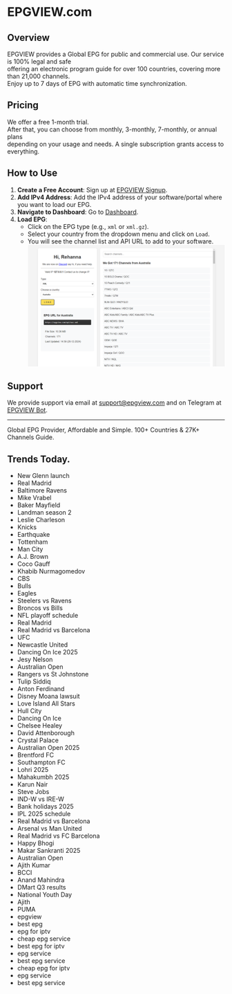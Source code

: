 # EPGVIEW.com



## Overview
EPGVIEW provides a Global EPG for public and commercial use. Our service is 100% legal and safe\
offering an electronic program guide for over 100 countries, covering more than 21,000 channels.\
Enjoy up to 7 days of EPG with automatic time synchronization.

## Pricing
We offer a free 1-month trial. \
After that, you can choose from monthly, 3-monthly, 7-monthly, or annual plans \
depending on your usage and needs. A single subscription grants access to everything.

## How to Use
1. **Create a Free Account**: Sign up at [EPGVIEW Signup](https://epgview.com/signup.php).
2. **Add IPv4 Address**: Add the IPv4 address of your software/portal where you want to load our EPG.
3. **Navigate to Dashboard**: Go to [Dashboard](https://epgview.com/dashboard.php).
4. **Load EPG**:
   - Click on the EPG type (e.g., `xml` or `xml.gz`).
   - Select your country from the dropdown menu and click on `Load`.
   - You will see the channel list and API URL to add to your software.
![EPGVIEW](img/dashboard.png)
## Support
We provide support via email at [support@epgview.com](mailto:support@epgview.com) and on Telegram at [EPGVIEW Bot](https://t.me/epgview_bot).

---

Global EPG Provider, Affordable and Simple. 100+ Countries & 27K+ Channels Guide.

## Trends Today.

- New Glenn launch
- Real Madrid
- Baltimore Ravens
- Mike Vrabel
- Baker Mayfield
- Landman season 2
- Leslie Charleson
- Knicks
- Earthquake
- Tottenham
- Man City
- A.J. Brown
- Coco Gauff
- Khabib Nurmagomedov
- CBS
- Bulls
- Eagles
- Steelers vs Ravens
- Broncos vs Bills
- NFL playoff schedule
- Real Madrid
- Real Madrid vs Barcelona
- UFC
- Newcastle United
- Dancing On Ice 2025
- Jesy Nelson
- Australian Open
- Rangers vs St Johnstone
- Tulip Siddiq
- Anton Ferdinand
- Disney Moana lawsuit
- Love Island All Stars
- Hull City
- Dancing On Ice
- Chelsee Healey
- David Attenborough
- Crystal Palace
- Australian Open 2025
- Brentford FC
- Southampton FC
- Lohri 2025
- Mahakumbh 2025
- Karun Nair
- Steve Jobs
- IND-W vs IRE-W
- Bank holidays 2025
- IPL 2025 schedule
- Real Madrid vs Barcelona
- Arsenal vs Man United
- Real Madrid vs FC Barcelona
- Happy Bhogi
- Makar Sankranti 2025
- Australian Open
- Ajith Kumar
- BCCI
- Anand Mahindra
- DMart Q3 results
- National Youth Day
- Ajith
- PUMA
- epgview
- best epg
- epg for iptv
- cheap epg service
- best epg for iptv
- epg service
- best epg service
- cheap epg for iptv
- epg service
- best epg service
